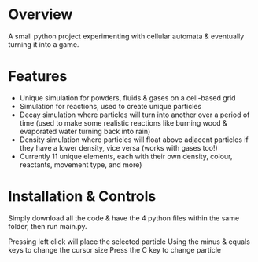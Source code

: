 # Overview
A small python project experimenting with cellular automata & eventually turning it into a game.

# Features
- Unique simulation for powders, fluids & gases on a cell-based grid
- Simulation for reactions, used to create unique particles
- Decay simulation where particles will turn into another over a period of time (used to make some realistic reactions like burning wood & evaporated water turning back into rain)
- Density simulation where particles will float above adjacent particles if they have a lower density, vice versa (works with gases too!)
- Currently 11 unique elements, each with their own density, colour, reactants, movement type, and more)

# Installation & Controls
Simply download all the code & have the 4 python files within the same folder, then run main.py.

Pressing left click will place the selected particle
Using the minus & equals keys to change the cursor size
Press the C key to change particle
